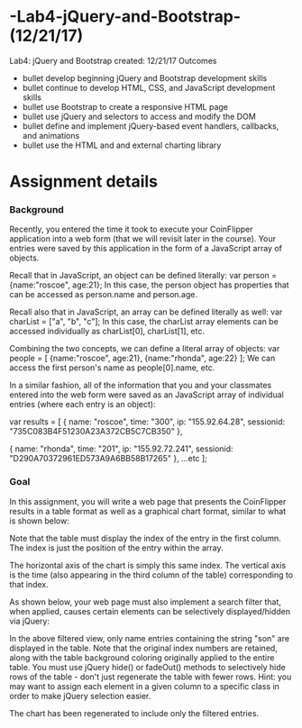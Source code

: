 # -Lab4-jQuery-and-Bootstrap-(12/21/17)
 Lab4: jQuery and Bootstrap created: 12/21/17
Outcomes
* bullet	develop beginning jQuery and Bootstrap development skills
* bullet	continue to develop HTML, CSS, and JavaScript development skills
* bullet	use Bootstrap to create a responsive HTML page
* bullet	use jQuery and selectors to access and modify the DOM
* bullet	define and implement jQuery-based event handlers, callbacks, and animations
* bullet	use the HTML <canvas> and and external charting library
# Assignment details
### Background

Recently, you entered the time it took to execute your CoinFlipper application into a web form (that we will revisit later in the course). Your entries were saved by this application in the form of a JavaScript array of objects.

Recall that in JavaScript, an object can be defined literally: var person = {name:"roscoe", age:21};
In this case, the person object has properties that can be accessed as person.name and person.age.

Recall also that in JavaScript, an array can be defined literally as well: var charList = ["a", "b", "c"];
In this case, the charList array elements can be accessed individually as charList[0], charList[1], etc.

Combining the two concepts, we can define a literal array of objects: var people = [ {name:"roscoe", age:21}, {name:"rhonda", age:22} ];
We can access the first person's name as people[0].name, etc.

In a similar fashion, all of the information that you and your classmates entered into the web form were saved as an JavaScript array of individual entries (where each entry is an object):

var results = 
[
  {
     name: "roscoe", 
     time: "300", 
     ip: "155.92.64.28", 
     sessionid: "735C083B4F51230A23A372CB5C7CB350"
  },

  {
     name: "rhonda", 
     time: "201", 
     ip: "155.92.72.241", 
     sessionid: "D290A70372961ED573A9A6BB58B17265"
  },
  ...etc
];

### Goal

In this assignment, you will write a web page that presents the CoinFlipper results in a table format as well as a graphical chart format, similar to what is shown below:

Note that the table must display the index of the entry in the first column. The index is just the position of the entry within the array.

The horizontal axis of the chart is simply this same index. The vertical axis is the time (also appearing in the third column of the table) corresponding to that index.

As shown below, your web page must also implement a search filter that, when applied, causes certain elements can be selectively displayed/hidden via jQuery:

In the above filtered view, only name entries containing the string "son" are displayed in the table. Note that the original index numbers are retained, along with the table background coloring originally applied to the entire table. You must use jQuery hide() or fadeOut() methods to selectively hide rows of the table - don't just regenerate the table with fewer rows. Hint: you may want to assign each <td> element in a given column to a specific class in order to make jQuery selection easier.

The chart has been regenerated to include only the filtered entries.
